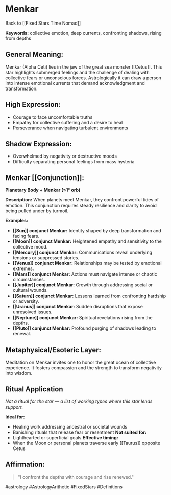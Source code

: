 # Menkar

Back to [[Fixed Stars Time Nomad]]

**Keywords:** collective emotion, deep currents, confronting shadows, rising from depths

## General Meaning:
Menkar (Alpha Ceti) lies in the jaw of the great sea monster [[Cetus]]. This star highlights submerged feelings and the challenge of dealing with collective fears or unconscious forces. Astrologically it can draw a person into intense emotional currents that demand acknowledgment and transformation.

## High Expression:
- Courage to face uncomfortable truths
- Empathy for collective suffering and a desire to heal
- Perseverance when navigating turbulent environments

## Shadow Expression:
- Overwhelmed by negativity or destructive moods
- Difficulty separating personal feelings from mass hysteria

## Menkar [[Conjunction]]:

**Planetary Body + Menkar (≤1° orb)**

**Description:**
When planets meet Menkar, they confront powerful tides of emotion. This conjunction requires steady resilience and clarity to avoid being pulled under by turmoil.

**Examples:**
- **[[Sun]] conjunct Menkar:** Identity shaped by deep transformation and facing fears.
- **[[Moon]] conjunct Menkar:** Heightened empathy and sensitivity to the collective mood.
- **[[Mercury]] conjunct Menkar:** Communications reveal underlying tensions or suppressed stories.
- **[[Venus]] conjunct Menkar:** Relationships may be tested by emotional extremes.
- **[[Mars]] conjunct Menkar:** Actions must navigate intense or chaotic circumstances.
- **[[Jupiter]] conjunct Menkar:** Growth through addressing social or cultural wounds.
- **[[Saturn]] conjunct Menkar:** Lessons learned from confronting hardship or adversity.
- **[[Uranus]] conjunct Menkar:** Sudden disruptions that expose unresolved issues.
- **[[Neptune]] conjunct Menkar:** Spiritual revelations rising from the depths.
- **[[Pluto]] conjunct Menkar:** Profound purging of shadows leading to renewal.

## Metaphysical/Esoteric Layer:
Meditation on Menkar invites one to honor the great ocean of collective experience. It fosters compassion and the strength to transform negativity into wisdom.

## Ritual Application
*Not a ritual for the star — a list of working types where this star lends support.*

**Ideal for:**
- Healing work addressing ancestral or societal wounds
- Banishing rituals that release fear or resentment
**Not suited for:**
- Lighthearted or superficial goals
**Effective timing:**
- When the Moon or personal planets traverse early [[Taurus]] opposite Cetus

## Affirmation:

> "I confront the depths with courage and rise renewed."

#astrology #AstrologyArithetic #FixedStars #Definitions

